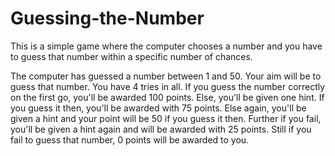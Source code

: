 # Guessing-the-Number
This is a simple game where the computer chooses a number and you have to guess that number within a specific number of chances.

The computer has guessed a number between 1 and 50. Your aim will be to guess that number. You have 4 tries in all.
If you guess the number correctly on the first go, you'll be awarded 100 points.
Else, you'll be given one hint. If you guess it then, you'll be awarded with 75 points. Else again, you'll be given a hint and your point will be 50 if you guess it then. Further if you fail, you'll be given a hint again and will be awarded with 25 points.
Still if you fail to guess that number, 0 points will be awarded to you.
